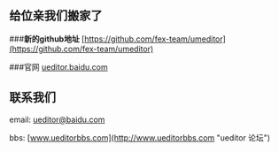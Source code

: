 ## **给位亲我们搬家了**

###**新的github地址**
[https://github.com/fex-team/umeditor](https://github.com/fex-team/umeditor) 


###官网
[ueditor.baidu.com](http://ueditor.baidu.com "ueditor官网")


## 联系我们 

email: [ueditor@baidu.com](mailto://email:ueditor@baidu.com "发邮件给ueditor开发组")

bbs: [www.ueditorbbs.com](http://www.ueditorbbs.com "ueditor 论坛")

